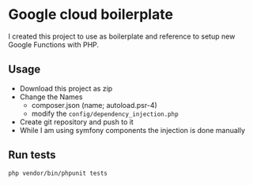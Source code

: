 # Google cloud boilerplate
I created this project to use as boilerplate and reference to setup new Google Functions with PHP.

## Usage
- Download this project as zip
- Change the Names
    - composer.json (name; autoload.psr-4)
    - modify the ``config/dependency_injection.php``
- Create git repository and push to it
- While I am using symfony components the injection is done manually

## Run tests
```bash
php vendor/bin/phpunit tests
```

